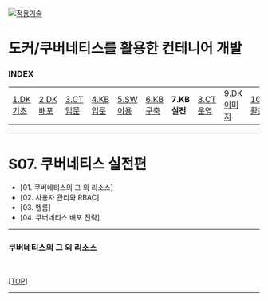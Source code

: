 [kubernetes]: https://github.com/JaceKim-TheAL/D2508_Kubernetes
[![적용기술](https://skillicons.dev/icons?i=docker,kubernetes&theme=dark)][kubernetes]

# 도커/쿠버네티스를 활용한 컨테니어 개발

### INDEX

<table>
  <tr>
    <td><a href="sect_01.md">1.DK기초 </a></td>
    <td><a href="sect_02.md">2.DK배포 </a></td>
    <td><a href="sect_03.md">3.CT입문 </a></td>
    <td><a href="sect_04.md">4.KB입문 </a></td>
    <td><a href="sect_05.md">5.SW이용 </a></td>
    <td><a href="sect_06.md">6.KB구축 </a></td>
    <td><b href="sect_07.md">7.KB실전 </b></td>
    <td><a href="sect_08.md">8.CT운영 </a></td>
    <td><a href="sect_09.md">9.DK이미지   </a></td>
    <td><a href="sect_10.md">10.DK활용법  </a></td>
    <td><a href="sect_ABC.md">부록        </a></td>
  </tr>
</table>

---
# S07. 쿠버네티스 실전편
- [01. 쿠버네티스의 그 외 리소스]
- [02. 사용자 관리와 RBAC]
- [03. 헬름]
- [04. 쿠버네티스 배포 전략]

---
### 쿠버네티스의 그 외 리소스

<br/>

[[TOP]](#index)

---
